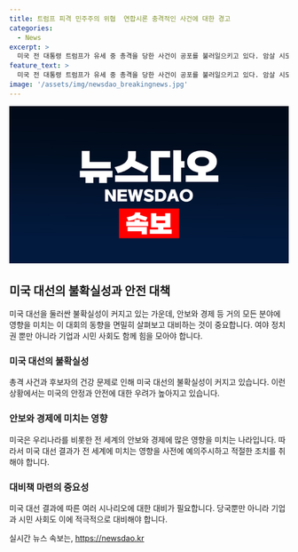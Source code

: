 ```yaml
---
title: 트럼프 피격 민주주의 위협  연합시론 충격적인 사건에 대한 경고
categories:
  - News
excerpt: >
  미국 전 대통령 트럼프가 유세 중 총격을 당한 사건이 공포를 불러일으키고 있다. 암살 시도로 규정된 이번 사건은 미국의 양극화된 정치 분위기를 반영해 대선 결과에 미칠 영향을 우려케 하고 있다. 트럼프의 대피 중에도 지지자들에게 주먹을 들어 보이는 모습은 유권자들에게 영향을 줄 수 있는 요소로 분석됐다. 대선 결과에 대한 불확실성이 더 커지고 있는 상황에서 민주주의를 위협하는 폭력 행위로 규탄의 목소리가 높아지고 있다. 앞으로의 불확실한 상황에 대비하기 위해 정부, 정치권과 민간 영역은 협력하여 대비해야 한다.
feature_text: >
  미국 전 대통령 트럼프가 유세 중 총격을 당한 사건이 공포를 불러일으키고 있다. 암살 시도로 규정된 이번 사건은 미국의 양극화된 정치 분위기를 반영해 대선 결과에 미칠 영향을 우려케 하고 있다. 트럼프의 대피 중에도 지지자들에게 주먹을 들어 보이는 모습은 유권자들에게 영향을 줄 수 있는 요소로 분석됐다. 대선 결과에 대한 불확실성이 더 커지고 있는 상황에서 민주주의를 위협하는 폭력 행위로 규탄의 목소리가 높아지고 있다. 앞으로의 불확실한 상황에 대비하기 위해 정부, 정치권과 민간 영역은 협력하여 대비해야 한다.
image: '/assets/img/newsdao_breakingnews.jpg'
---
```


<p><img src="/assets/img/newsdao_breakingnews.jpg" alt="firstkoreanews 속보" /></p>

<h2 data-ke-size="size26">미국 대선의 불확실성과 안전 대책</h2>

<p data-ke-size="size16">미국 대선을 둘러싼 불확실성이 커지고 있는 가운데, 안보와 경제 등 거의 모든 분야에 영향을 미치는 이 대회의 동향을 면밀히 살펴보고 대비하는 것이 중요합니다. 여야 정치권 뿐만 아니라 기업과 시민 사회도 함께 힘을 모아야 합니다.</p>

<h3 data-ke-size="size24">미국 대선의 불확실성</h3>

<p data-ke-size="size16">총격 사건과 후보자의 건강 문제로 인해 미국 대선의 불확실성이 커지고 있습니다. 이런 상황에서는 미국의 안정과 안전에 대한 우려가 높아지고 있습니다.</p>

<h3 data-ke-size="size24">안보와 경제에 미치는 영향</h3>

<p data-ke-size="size16">미국은 우리나라를 비롯한 전 세계의 안보와 경제에 많은 영향을 미치는 나라입니다. 따라서 미국 대선 결과가 전 세계에 미치는 영향을 사전에 예의주시하고 적절한 조치를 취해야 합니다.</p>

<h3 data-ke-size="size24">대비책 마련의 중요성</h3>

<p data-ke-size="size16">미국 대선 결과에 따른 여러 시나리오에 대한 대비가 필요합니다. 당국뿐만 아니라 기업과 시민 사회도 이에 적극적으로 대비해야 합니다.</p>
실시간 뉴스 속보는, <a href="https://newsdao.kr" rel="dofollow">https://newsdao.kr</a>


